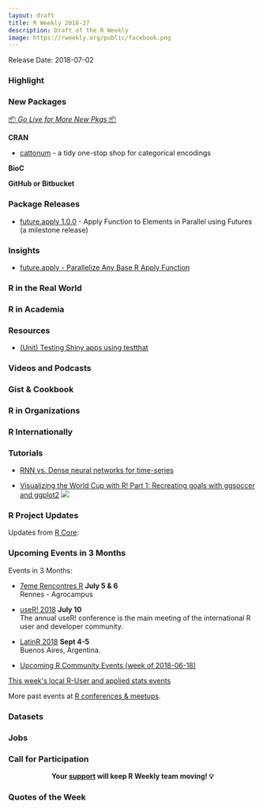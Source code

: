 ```yaml
---
layout: draft
title: R Weekly 2018-27
description: Draft of the R Weekly
image: https://rweekly.org/public/facebook.png
---
```


Release Date: 2018-07-02

###  Highlight


###  New Packages

<p class="added-hostname"><a href="https://rweekly.org/live" target="_blank" class="externalLink">📦 <i>Go Live for More New Pkgs</i> 📦</a></p>

**CRAN**

+ [cattonum](https://bfgray3.github.io/cattonum-announcement.html) - a tidy one-stop shop for categorical encodings

**BioC**


**GitHub or Bitbucket**



### Package Releases



+ [future.apply 1.0.0](https://cran.r-project.org/package=future.apply) - Apply Function to Elements in Parallel using Futures (a milestone release)

### Insights



+ [future.apply - Parallelize Any Base R Apply Function](https://www.jottr.org/2018/06/23/future.apply_1.0.0/) 

### R in the Real World




###  R in Academia



###  Resources

+ [(Unit) Testing Shiny apps using testthat](https://blog.daqana.com/en/unit-testing-shiny-apps-using-testthat/)


###  Videos and Podcasts



### Gist & Cookbook




###  R in Organizations



### R Internationally



###  Tutorials
+ [RNN vs. Dense neural networks for time-series](https://www.brucemeng.ca/post/rnn-vs-dense-neural-networks-for-time-series/) 

+ [Visualizing the World Cup with R! Part 1: Recreating goals with ggsoccer and ggplot2](https://ryo-n7.github.io/2018-06-29-visualize-worldcup/)
![](https://i.imgur.com/zzEA72k.png)
<!--<div class="post-more-begin"></div><div class="post-more-end"></div>-->


###  R Project Updates

Updates from [R Core](http://developer.r-project.org/blosxom.cgi/R-devel/NEWS):




###  Upcoming Events in 3 Months

Events in 3 Months:

+ [7eme Rencontres R](https://r2018-rennes.sciencesconf.org/)  **July 5 & 6** <br />
Rennes - Agrocampus

+ [useR! 2018](https://user2018.r-project.org/) **July 10** <br />
The annual useR! conference is the main meeting of the international R user and developer community.

+ [LatinR 2018](http://latin-r.com/) **Sept 4-5** <br />
Buenos Aires, Argentina.

+ [Upcoming R Community Events (week of 2018-06-18)](https://community.rstudio.com/t/upcoming-r-community-events-week-of-2018-06-18/9871)

[This week's local R-User and applied stats events](https://community.rstudio.com/c/irl)

More past events at [R conferences & meetups](https://conf.rweekly.org).

### Datasets




### Jobs




###  Call for Participation

<p class="hide-support added-hostname support-rweekly" style="text-align: center;font-weight: bold;">Your <a class="non-visited externalLink" href="https://www.patreon.com/rweekly" onclick="pas(this)">support</a> will keep R Weekly team moving! 💡</p>

###  Quotes of the Week

